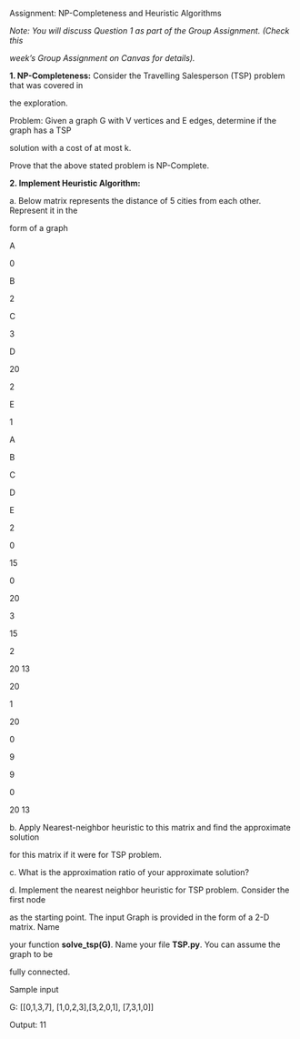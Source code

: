 ﻿<a name="br1"></a> 

Assignment: NP-Completeness and Heuristic Algorithms

*Note: You will discuss Question 1 as part of the Group Assignment. (Check this*

*week’s Group Assignment on Canvas for details).*

**1. NP-Completeness:** Consider the Travelling Salesperson (TSP) problem that was covered in

the exploration.

Problem: Given a graph G with V vertices and E edges, determine if the graph has a TSP

solution with a cost of at most k.

Prove that the above stated problem is NP-Complete.

**2. Implement Heuristic Algorithm:**

a. Below matrix represents the distance of 5 cities from each other. Represent it in the

form of a graph

A

0

B

2

C

3

D

20

2

E

1

A

B

C

D

E

2

0

15

0

20

3

15

2

20 13

20

1

20

0

9

9

0

20 13

b. Apply Nearest-neighbor heuristic to this matrix and find the approximate solution

for this matrix if it were for TSP problem.

c. What is the approximation ratio of your approximate solution?

d. Implement the nearest neighbor heuristic for TSP problem. Consider the first node

as the starting point. The input Graph is provided in the form of a 2-D matrix. Name

your function **solve\_tsp(G)**. Name your file **TSP.py**. You can assume the graph to be

fully connected.

Sample input

G: [[0,1,3,7], [1,0,2,3],[3,2,0,1], [7,3,1,0]]

Output: 11

